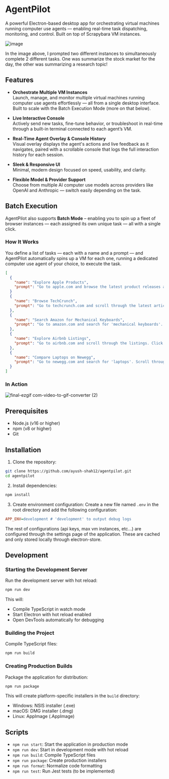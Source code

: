 # AgentPilot

A powerful Electron-based desktop app for orchestrating virtual machines running computer use agents — enabling real-time task dispatching, monitoring, and control. Built on top of Scrapybara VM instances.

![image](https://github.com/user-attachments/assets/01d61637-e56c-478e-ac3f-93e8cebc9801)

In the image above, I prompted two different instances to simultaneously complete 2 different tasks. One was summarize the stock market for the day, the other was summarizing a research topic!

## Features

- **Orchestrate Multiple VM Instances**  
  Launch, manage, and monitor multiple virtual machines running computer use agents effortlessly — all from a single desktop interface. Built to scale with the Batch Execution Mode (more on that below).

- **Live Interactive Console**  
  Actively send new tasks, fine-tune behavior, or troubleshoot in real-time through a built-in terminal connected to each agent’s VM.

- **Real-Time Agent Overlay & Console History**  
  Visual overlay displays the agent's actions and live feedback as it navigates, paired with a scrollable console that logs the full interaction history for each session.

- **Sleek & Responsive UI**  
  Minimal, modern design focused on speed, usability, and clarity.

- **Flexible Model & Provider Support**  
  Choose from multiple AI computer use models across providers like OpenAI and Anthropic — switch easily depending on the task.

## Batch Execution

AgentPilot also supports **Batch Mode** – enabling you to spin up a fleet of browser instances — each assigned its own unique task — all with a single click.

### How It Works

You define a list of tasks — each with a name and a prompt — and AgentPilot automatically spins up a VM for each one, running a dedicated computer use agent of your choice, to execute the task.
```json
[
  {
    "name": "Explore Apple Products",
    "prompt": "Go to apple.com and browse the latest product releases and features for each product."
  }
  {
    "name": "Browse TechCrunch",
    "prompt": "Go to techcrunch.com and scroll through the latest articles on startups and technology. Open a few interesting stories and skim through them."
  },
  {
    "name": "Search Amazon for Mechanical Keyboards",
    "prompt": "Go to amazon.com and search for 'mechanical keyboards'. Scroll through the listings, open a product with RGB lighting, and scroll through images and reviews."
  },
  {
    "name": "Explore Airbnb Listings",
    "prompt": "Go to airbnb.com and scroll through the listings. Click on a few to view photos and details like pricing and amenities."
  },
  {
    "name": "Compare Laptops on Newegg",
    "prompt": "Go to newegg.com and search for 'laptops'. Scroll through the product list and open a few products to view details, reccommend a laptop."
  }
]
```

### In Action
![final-ezgif com-video-to-gif-converter (2)](https://github.com/user-attachments/assets/79944f4e-ad97-4a45-a32d-fd7bc34d7ac4)


## Prerequisites

- Node.js (v16 or higher)
- npm (v8 or higher)
- Git

## Installation

1. Clone the repository:
```bash
git clone https://github.com/ayush-shah12/agentpilot.git
cd agentpilot
```

2. Install dependencies:
```bash
npm install
```

3. Create environment configuration:
Create a new file named `.env` in the root directory and add the following configuration:

```ini
APP_ENV=development # 'development' to output debug logs
```

The rest of configurations (api keys, max vm instances, etc...) are configured through the settings page of the application. These are cached and only stored locally through electron-store. 

## Development

### Starting the Development Server

Run the development server with hot reload:
```bash
npm run dev
```

This will:
- Compile TypeScript in watch mode
- Start Electron with hot reload enabled
- Open DevTools automatically for debugging

### Building the Project

Compile TypeScript files:
```bash
npm run build
```

### Creating Production Builds

Package the application for distribution:
```bash
npm run package
```

This will create platform-specific installers in the `build` directory:
- Windows: NSIS installer (.exe)
- macOS: DMG installer (.dmg)
- Linux: AppImage (.AppImage)

## Scripts

- `npm run start`: Start the application in production mode
- `npm run dev`: Start in development mode with hot reload
- `npm run build`: Compile TypeScript files
- `npm run package`: Create production installers
- `npm run format`: Normalize code formatting
- `npm run test`: Run Jest tests (to be implemented)
